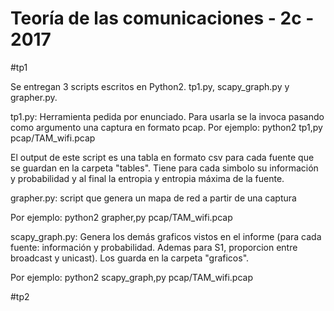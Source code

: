 # Teoría de las comunicaciones - 2c - 2017

#tp1

Se entregan 3 scripts escritos en Python2. tp1.py, scapy_graph.py y grapher.py.

tp1.py: Herramienta pedida por enunciado.
Para usarla se la invoca pasando como argumento una captura en formato pcap.
Por ejemplo:
	python2 tp1,py pcap/TAM_wifi.pcap

El output de este script es una tabla en formato csv para cada fuente que se guardan en la carpeta "tables". Tiene para cada simbolo su información y probabilidad y al final la entropia y entropia máxima de la fuente.

grapher.py: script que genera un mapa de red a partir de una captura

Por ejemplo:
    python2 grapher,py pcap/TAM_wifi.pcap

scapy_graph.py: Genera los demás graficos vistos en el informe (para cada fuente: información y probabilidad. Ademas para S1, proporcion entre broadcast y unicast). Los guarda en la carpeta "graficos".

Por ejemplo:
    python2 scapy_graph,py pcap/TAM_wifi.pcap

#tp2
